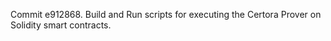 Commit e912868.                    Build and Run scripts for executing the Certora Prover on Solidity smart contracts.